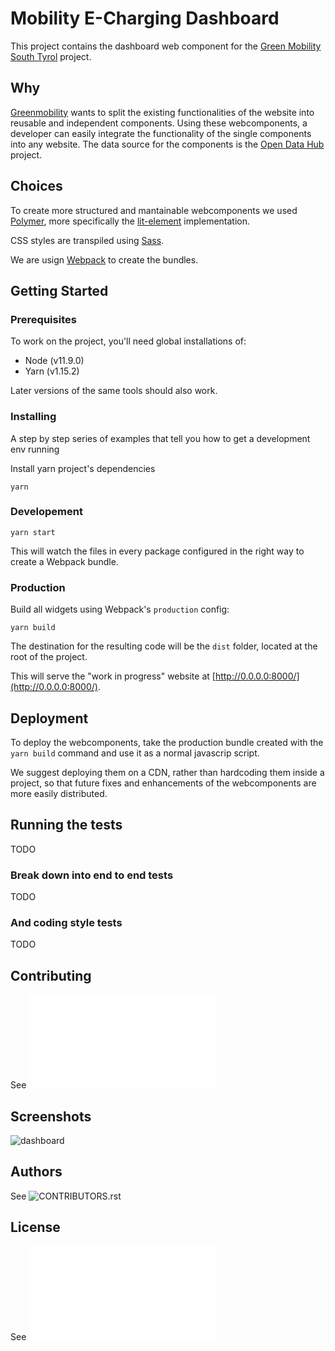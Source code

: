 # Mobility E-Charging Dashboard

This project contains the dashboard web component for the [Green Mobility South Tyrol](https://www.greenmobility.bz.it/) project.

## Why

[Greenmobility](https://www.greenmobility.bz.it/it/) wants to split the existing functionalities of the website into reusable and independent components. Using these webcomponents, a developer can easily integrate the functionality of the single components into any website.
The data source for the components is the [Open Data Hub](https://opendatahub.bz.it/) project.

## Choices

To create more structured and mantainable webcomponents we used [Polymer](https://www.polymer-project.org/), more specifically the [lit-element](https://lit-element.polymer-project.org/) implementation.

CSS styles are transpiled using [Sass](https://sass-lang.com/).

We are usign [Webpack](https://webpack.js.org/) to create the bundles.

## Getting Started

### Prerequisites

To work on the project, you'll need global installations of:

- Node (v11.9.0)
- Yarn (v1.15.2)

Later versions of the same tools should also work.

### Installing

A step by step series of examples that tell you how to get a development env running

Install yarn project's dependencies

```
yarn
```

### Developement

```
yarn start
```

This will watch the files in every package configured in the right way to create a Webpack bundle.

### Production

Build all widgets using Webpack's `production` config:

```
yarn build
```

The destination for the resulting code will be the `dist` folder, located at the root of the project.

This will serve the "work in progress" website at [http://0.0.0.0:8000/](http://0.0.0.0:8000/).

## Deployment

To deploy the webcomponents, take the production bundle created with the `yarn build` command and use it as a normal javascrip script.

We suggest deploying them on a CDN, rather than hardcoding them inside a project, so that future fixes and enhancements of the webcomponents are more easily distributed.

## Running the tests

TODO

### Break down into end to end tests

TODO

### And coding style tests

TODO

## Contributing

See ![CONTRIBUTING.md](CONTRIBUTING.md)

## Screenshots

![dashboard](screenshots/dashboard.png)

## Authors

See ![CONTRIBUTORS.rst](CONTRIBUTORS.rst)

## License

See ![LICENSE.md](LICENSE.md)
